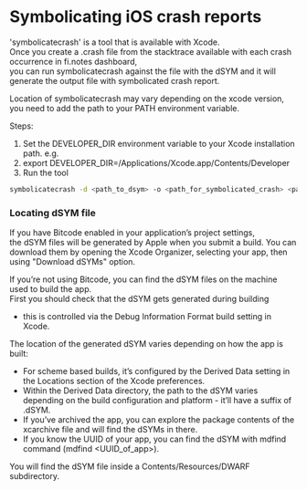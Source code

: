 
# Symbolicating iOS crash reports

'symbolicatecrash' is a tool that is available with Xcode.  
Once you create a .crash file from the stacktrace available with each crash occurrence in fi.notes dashboard,  
you can run symbolicatecrash against the file with the dSYM and it will generate the output file with symbolicated crash report.  

Location of symbolicatecrash may vary depending on the xcode version, you need to add the path to your PATH environment variable.  

Steps:
1. Set the DEVELOPER_DIR environment variable to your Xcode installation path. e.g.
2. export DEVELOPER_DIR=/Applications/Xcode.app/Contents/Developer
3. Run the tool
```bash
symbolicatecrash -d <path_to_dsym> -o <path_for_symbolicated_crash> <path_to_crash_report>
```


### Locating dSYM file

If you have Bitcode enabled in your application’s project settings,  
the dSYM files will be generated by Apple when you submit a build. 
You can download them by opening the Xcode Organizer, selecting your app, then using "Download dSYMs" option.

If you’re not using Bitcode, you can find the dSYM files on the machine used to build the app.  
First you should check that the dSYM gets generated during building  
- this is controlled via the Debug Information Format build setting in Xcode.  

The location of the generated dSYM varies depending on how the app is built:

- For scheme based builds, it’s configured by the Derived Data setting in the Locations section of the Xcode preferences. 
- Within the Derived Data directory, the path to the dSYM varies depending on the build configuration and platform - it’ll have a suffix of .dSYM.
- If you’ve archived the app, you can explore the package contents of the xcarchive file and will find the dSYMs in there.
- If you know the UUID of your app, you can find the dSYM with mdfind command (mdfind <UUID_of_app>).

You will find the dSYM file inside a Contents/Resources/DWARF subdirectory.
